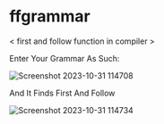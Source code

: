 # ffgrammar
< first and follow function in compiler >

Enter Your Grammar As Such:

![Screenshot 2023-10-31 114708](https://github.com/AMIRSRAD/ffgrammar/assets/115648246/bc4590c3-20d0-4e49-a991-d4e7e3d50cf4)

And It Finds First And Follow 


![Screenshot 2023-10-31 114734](https://github.com/AMIRSRAD/ffgrammar/assets/115648246/e381df26-5793-4dbb-8dec-1a345806ca70)
